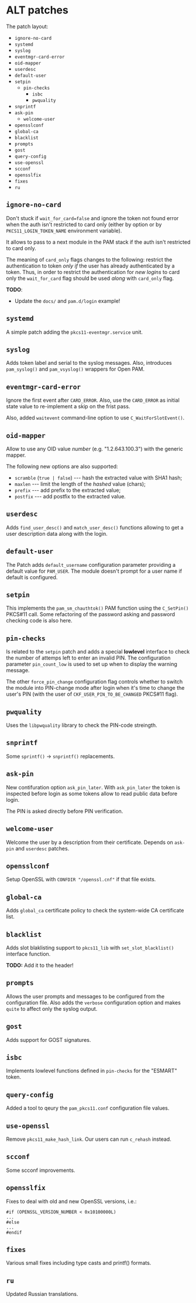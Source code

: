 # ALT patches

The patch layout:

* `ignore-no-card`
* `systemd`
* `syslog`
* `eventmgr-card-error`
* `oid-mapper`
* `userdesc`
* `default-user`
* `setpin`
  * `pin-checks`
    * `isbc`
    * `pwquality`
* `snprintf`
* `ask-pin`
  * `welcome-user`
* `opensslconf`
* `global-ca`
* `blacklist`
* `prompts`
* `gost`
* `query-config`
* `use-openssl`
* `scconf`
* `opensslfix`
* `fixes`
* `ru`


## `ignore-no-card`

Don't stuck if `wait_for_card=false` and ignore the token not found
error when the auth isn't restricted to card only (either by option or
by `PKCS11_LOGIN_TOKEN_NAME` environment variable).

It allows to pass to a next module in the PAM stack if the auth isn't
restricted to card only.

The meaning of `card_only` flags changes to the following:
restrict the authentication to token _only if_ the user has
already authenticated by a token. Thus, in order to restrict the
authentication for _new logins_ to card only the `wait_for_card` flag
should be used _along_ with `card_only` flag.

**TODO**:
* Update the `docs/` and `pam.d/login` example!


## `systemd`

A simple patch adding the `pkcs11-eventmgr.service` unit.


## `syslog`

Adds token label and serial to the syslog messages.
Also, introduces `pam_syslog()` and `pam_vsyslog()` wrappers for
Open PAM.


## `eventmgr-card-error`

Ignore the first event after `CARD_ERROR`. Also, use the `CARD_ERROR`
as initial state value to re-implement a skip on the frist pass.

Also, added `waitevent` command-line option to use
`C_WaitForSlotEvent()`.


## `oid-mapper`

Allow to use any OID value _number_ (e.g. "1.2.643.100.3") with the
generic mapper.

The following new options are also supported:

* `scramble` (`true | false`) --- hash the extracted value with SHA1
  hash;
* `maxlen` --- limit the length of the _hashed_ value (chars);
* `prefix` --- add prefix to the extracted value;
* `postfix` --- add postfix to the extracted value.


## `userdesc`

Adds `find_user_desc()` and `match_user_desc()` functions allowing to
get a user description data along with the login.


## `default-user`

The Patch adds `default_username` configuration parameter providing
a default value for `PAM_USER`. The module doesn't prompt for a user
name if default is configured.


## `setpin`

This implements the `pam_sm_chauthtok()` PAM function using the
`C_SetPin()` PKCS#11 call. Some refactoring of the password asking and
password checking code is also here.


## `pin-checks`

Is related to the `setpin` patch and adds a special **lowlevel**
interface to check the number of attemps left to enter an
invalid PIN. The configuration parameter `pin_count_low` is used to
set up when to display the warning message.

The other `force_pin_change` configuration flag controls whether to
switch the module into PIN-change mode after login when it's time to
change the user's PIN (with the user of `CKF_USER_PIN_TO_BE_CHANGED`
PKCS#11 flag).


## `pwquality`

Uses the `libpwquality` library to check the PIN-code streingth.


## `snprintf`

Some `sprintf()` -> `snprintf()` replacements.


## `ask-pin`

New contifuration option `ask_pin_later`. With `ask_pin_later`
the token is inspected before login as some tokens allow to
read public data before login.

The PIN is asked directly before PIN verification.


## `welcome-user`

Welcome the user by a description from their certificate.
Depends on `ask-pin` and `userdesc` patches.


## `opensslconf`

Setup OpenSSL with `CONFDIR "/openssl.cnf"` if that file exists.


## `global-ca`

Adds `global_ca` certificate policy to check the system-wide CA
certificate list.


## `blacklist`

Adds slot blaklisting support to `pkcs11_lib` with
`set_slot_blacklist()` interface function.

**TODO:** Add it to the header!


## `prompts`

Allows the user prompts and messages to be configured from the
configuration file. Also adds the `verbose` configuration option and
makes `quite` to affect only the syslog output.


## `gost`

Adds support for GOST signatures.


## `isbc`

Implements lowlevel functions defined in `pin-checks` for the "ESMART"
token.


## `query-config`

Added a tool to qeury the `pam_pkcs11.conf` configuration file values.


## `use-openssl`

Remove `pkcs11_make_hash_link`. Our users can run `c_rehash` instead.


## `scconf`

Some scconf improvements.


## `opensslfix`

Fixes to deal with old and new OpenSSL versions, i.e.:

    #if (OPENSSL_VERSION_NUMBER < 0x10100000L)
    ...
    #else
    ...
    #endif


## `fixes`

Various small fixes including type casts and printf() formats.


## `ru`

Updated Russian translations.
